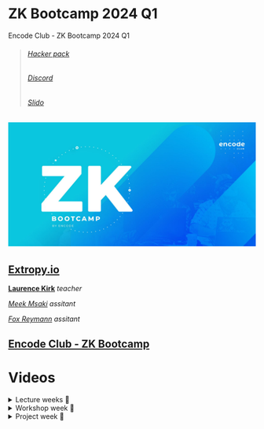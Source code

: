 # ZK Bootcamp 2024 Q1

Encode Club - ZK Bootcamp 2024 Q1

> ###### [Hacker pack](https://encodeclub.notion.site/ZK-Bootcamp-Q1-2024-a9d42aad8f114a6b9b4cac4fdf128b25)
>
> ###### [Discord](https://discord.gg/encodeclub)
>
> ###### [Slido](https://app.sli.do/event/rkqwP9ciCE7QZQRop64jxX/live/questions)

## ![ZK](./img/ZK_encode_logo.jpg)

## [Extropy.io](https://www.linkedin.com/company/extropy-io-ltd/)

[**Laurence Kirk**](https://www.linkedin.com/in/extropylaurence/) _teacher_

[_Meek Msaki_](https://www.linkedin.com/in/msaki/) _assitant_

[_Fox Reymann_](https://www.linkedin.com/in/foxreymann/) _assitant_

## [Encode Club - ZK Bootcamp](https://www.encode.club/zk-bootcamp)

# Videos

<details>
<summary>Lecture weeks 🔳</summary>
<details>
<summary>First week ✔️</summary>
 
 > #### [Feb 19](./class1/README.md) - [Overview / Maths & Cryptography Introduction](https://youtu.be/wMt5hwslFDg)
 >
 > #### [Feb 20](./class2/README.md) - [ZKP Theory / Zokrates](https://youtu.be/HraLxOm3nA4)
 >
 > #### [Feb 21](./class3/README.md) - [Use Cases of ZKPs / L2](https://youtu.be/lm2RyF-5GO8)
 >
 > #### [Feb 22](./class4/README.md) - [Introduction to Starknet / Cairo](https://youtu.be/ioAkqbFzOGA)
 </details>

<details>
<summary>Second week ✔️</summary>

> #### [Feb 26 - Starknet / Rust Continued](https://youtu.be/VUQ-zteaphk)
>
> #### [Feb 27 - DeFi / Aztec](https://youtu.be/6sYV7yOd0EA)
>
> #### [Feb 28 - Noir](https://youtu.be/HeUVqmIJX70)
>
> #### [Feb 29 - MINA](https://youtu.be/xFjZUbVMmjs)

</details>

<details>
<summary>Third week ✔️</summary>

> #### [Mar 04 - MINA / zkApps](https://youtu.be/rJejHRNc1BI)
>
> #### [Mar 05 - zkEVM Solutions](https://youtu.be/gIu-mzV8D_0)
>
> #### [Mar 06 - Risc Zero / Circom](https://youtu.be/8FECFLp0Kbc)
>
> #### [Mar 07 - zkSNARKS Theory](https://youtu.be/xcxzo92e3sQ)

</details>

<details>
<summary>Fourth week 🔳</summary>

> #### [Mar 11 - zkML / PLONK]()
>
> #### [Mar 12 - STARK Theory]()
>
> #### [Mar 13 - Cryptographic alternatives]()
>
> #### [Mar 14 - Research and review]()

</details>
</details>

<details>
<summary>Workshop week 🔳</summary>
18/03/2024 → 21/03/2024
</details>

<details>
<summary>Project week 🔳</summary>
25/03/2024 → 28/03/2024
</details>
